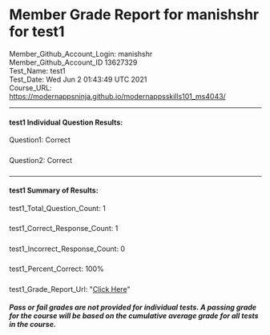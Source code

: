 # Member Grade Report for manishshr for test1  
   
Member_Github_Account_Login: manishshr  
Member_Github_Account_ID 13627329  
Test_Name: test1  
Test_Date: Wed Jun  2 01:43:49 UTC 2021  
Course_URL: https://modernappsninja.github.io/modernappsskills101_ms4043/  
   
---  
#### test1 Individual Question Results:  
Question1: Correct  
#####  
Question2: Correct  
#####  
---  
#### test1 Summary of Results:  
test1_Total_Question_Count: 1 
#####  
test1_Correct_Response_Count: 1 
#####  
test1_Incorrect_Response_Count: 0  
#####  
test1_Percent_Correct: 100%  
#####  
test1_Grade_Report_Url: "[Click Here](https://github.com/modernappsninjas/manishshr/blob/main/static/userdata/courses/modernappsskills101_ms4043/grade_report.pr50.test1.md)"
##### Pass or fail grades are not provided for individual tests. A passing grade for the course will be based on the cumulative average grade for all tests in the course.  
